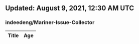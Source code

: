 ## Updated: August 9, 2021, 12:30 AM UTC


### indeedeng/Mariner-Issue-Collector
|**Title**|**Age**|
|:----|:----|